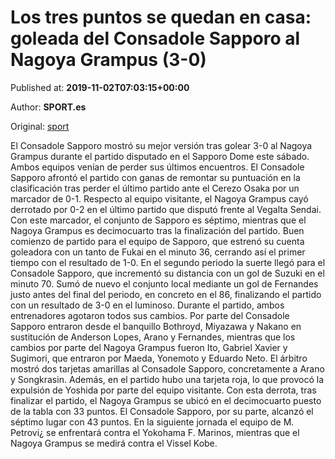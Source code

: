 
# Los tres puntos se quedan en casa: goleada del Consadole Sapporo al Nagoya Grampus (3-0)

Published at: **2019-11-02T07:03:15+00:00**

Author: **SPORT.es**

Original: [sport](https://www.sport.es/es/noticias/liga-japonesa/los-tres-puntos-se-quedan-en-casa-goleada-del-consadole-sapporo-al-nagoya-grampus-3-0-7711127)

El Consadole Sapporo mostró su mejor versión tras golear 3-0 al Nagoya Grampus durante el partido disputado en el Sapporo Dome este sábado. Ambos equipos venían de perder sus últimos encuentros. El Consadole Sapporo afrontó el partido con ganas de remontar su puntuación en la clasificación tras perder el último partido ante el Cerezo Osaka por un marcador de 0-1. Respecto al equipo visitante, el Nagoya Grampus cayó derrotado por 0-2 en el último partido que disputó frente al Vegalta Sendai. Con este marcador, el conjunto de Sapporo es séptimo, mientras que el Nagoya Grampus es decimocuarto tras la finalización del partido.
Buen comienzo de partido para el equipo de Sapporo, que estrenó su cuenta goleadora con un tanto de Fukai en el minuto 36, cerrando así el primer tiempo con el resultado de 1-0.
En el segundo periodo la suerte llegó para el Consadole Sapporo, que incrementó su distancia con un gol de Suzuki en el minuto 70. Sumó de nuevo el conjunto local mediante un gol de Fernandes justo antes del final del periodo, en concreto en el 86, finalizando el partido con un resultado de 3-0 en el luminoso.
Durante el partido, ambos entrenadores agotaron todos sus cambios. Por parte del Consadole Sapporo entraron desde el banquillo Bothroyd, Miyazawa y Nakano en sustitución de Anderson Lopes, Arano y Fernandes, mientras que los cambios por parte del Nagoya Grampus fueron Ito, Gabriel Xavier y Sugimori, que entraron por Maeda, Yonemoto y Eduardo Neto.
El árbitro mostró dos tarjetas amarillas al Consadole Sapporo, concretamente a Arano y Songkrasin. Además, en el partido hubo una tarjeta roja, lo que provocó la expulsión de Yoshida por parte del equipo visitante.
Con esta derrota, tras finalizar el partido, el Nagoya Grampus se ubicó en el decimocuarto puesto de la tabla con 33 puntos. El Consadole Sapporo, por su parte, alcanzó el séptimo lugar con 43 puntos.
En la siguiente jornada el equipo de M. Petrovi¿ se enfrentará contra el Yokohama F. Marinos, mientras que el Nagoya Grampus se medirá contra el Vissel Kobe.

